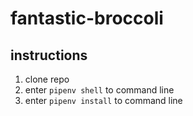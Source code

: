# fantastic-broccoli

## instructions

1. clone repo
1. enter `pipenv shell` to command line
1. enter `pipenv install` to command line
